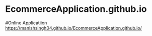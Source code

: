# EcommerceApplication.github.io
#Online Applicatiion
https://manishsingh04.github.io/EcommerceApplication.github.io/
